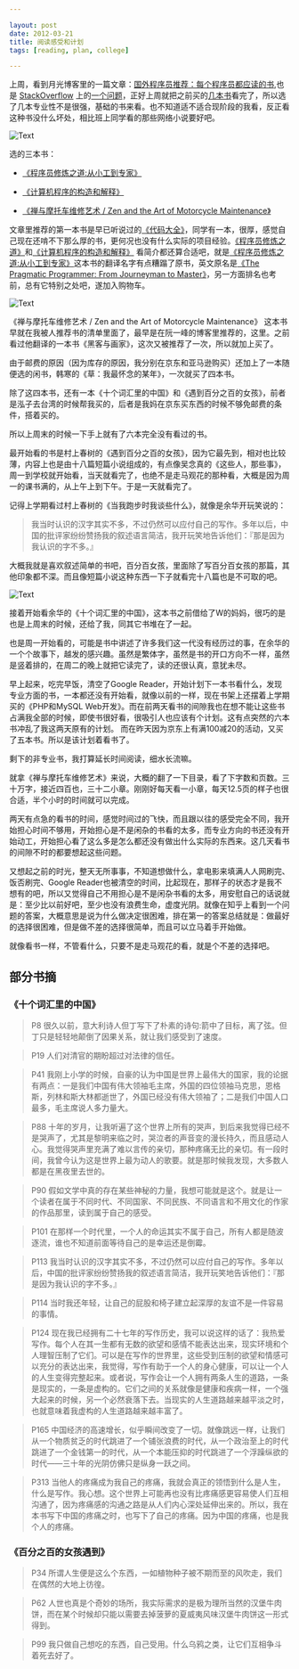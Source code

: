 ```yaml
---

layout: post
date: 2012-03-21
title: 阅读感受和计划
tags: [reading, plan, college]

---
```


上周，看到月光博客里的一篇文章：[国外程序员推荐：每个程序员都应读的书](http://www.williamlong.info/archives/3028.html),也是 [StackOverflow](http://stackoverflow.com/) 上的[一个问题](http://stackoverflow.com/questions/1711/what-is-the-single-most-influential-book-every-programmer-should-read?tab=votes#tab-top)，正好上周就把之前买的[几本书](http://somemightsay.org/post/recent_events)看完了，所以选了几本专业性不是很强，基础的书来看。也不知道适不适合现阶段的我看，反正看这种书没什么坏处，相比班上同学看的那些网络小说要好吧。

![Text](https://dl.dropboxusercontent.com/u/24683331/blog_img/readingandplan.jpg)

<!-- more -->

选的三本书：

- [《程序员修炼之道:从小工到专家》](http://www.amazon.cn/gp/product/B004GV08CY/tag=vastwork-23&linkCode=as2&camp=536&creative=3200&creativeASIN=B004GV08CY#)

- [《计算机程序的构造和解释》](http://www.amazon.cn/%E8%AE%A1%E7%AE%97%E6%9C%BA%E7%A8%8B%E5%BA%8F%E7%9A%84%E6%9E%84%E9%80%A0%E5%92%8C%E8%A7%A3%E9%87%8A/dp/B0011AP7RY?tag=vastwork-23#)

- [《禅与摩托车维修艺术 / Zen and the Art of Motorcycle Maintenance》](http://www.amazon.cn/gp/product/B005O4PUFC/tag=vastwork-23&linkCode=as2&camp=536&creative=3200&creativeASIN=B005O4PUFC#)

文章里推荐的第一本书是早已听说过的[《代码大全》](http://www.amazon.cn/%E4%BB%A3%E7%A0%81%E5%A4%A7%E5%85%A8-%E5%8F%B2%E8%92%82%E5%A4%AB%E2%80%A2%E8%BF%88%E5%85%8B%E5%BA%B7%E5%A5%88%E5%B0%94/dp/B0061XKRXA/ref=sr_1_1?s=books&ie=UTF8&qid=1332295828&sr=1-1)，同学有一本，很厚，感觉自己现在还啃不下那么厚的书，更何况也没有什么实际的项目经验。[《程序员修炼之道》](http://www.amazon.cn/gp/product/B004GV08CY/tag=vastwork-23&linkCode=as2&camp=536&creative=3200&creativeASIN=B004GV08CY#)和[《计算机程序的构造和解释》](http://www.amazon.cn/%E8%AE%A1%E7%AE%97%E6%9C%BA%E7%A8%8B%E5%BA%8F%E7%9A%84%E6%9E%84%E9%80%A0%E5%92%8C%E8%A7%A3%E9%87%8A/dp/B0011AP7RY?tag=vastwork-23#) 看简介都还算合适吧，就是[《程序员修炼之道:从小工到专家》](http://www.amazon.cn/gp/product/B004GV08CY/tag=vastwork-23&linkCode=as2&camp=536&creative=3200&creativeASIN=B004GV08CY#)这本书的翻译名字有点糟蹋了原书，英文原名是[《The Pragmatic Programmer: From Journeyman to Master》](http://www.amazon.cn/The-Pragmatic-Programmer-From-Journeyman-to-Master-Thomas-David/dp/020161622X/ref=sr_1_3?s=books&ie=UTF8&qid=1332298670&sr=1-3)，另一方面排名也考前，总有它特别之处吧，遂加入购物车。

![Text](https://dl.dropboxusercontent.com/u/24683331/blog_img/zen.jpg)

《禅与摩托车维修艺术 / Zen and the Art of Motorcycle Maintenance》 这本书早就在我被人推荐书的清单里面了，最早是在阮一峰的博客里推荐的，这里。之前看过他翻译的一本书《黑客与画家》，这次又被推荐了一次，所以就加上买了。

由于邮费的原因（因为库存的原因，我分别在京东和亚马逊购买）还加上了一本随便选的闲书，韩寒的《草：我最怀念的某年》，一次就买了四本书。

除了这四本书，还有一本《十个词汇里的中国》和《遇到百分之百的女孩》，前者是泓子去台湾的时候帮我买的，后者是我妈在京东买东西的时候不够免邮费的条件，搭着买的。

所以上周末的时候一下手上就有了六本完全没有看过的书。

最开始看的书是村上春树的《遇到百分之百的女孩》，因为它最先到，相对也比较薄，内容上也是由十八篇短篇小说组成的，有点像吴念真的《这些人，那些事》，周一到学校就开始看，当天就看完了，也绝不是走马观花的那种看，大概是因为周一的课书满的，从上午上到下午。于是一天就看完了。

记得上学期看过村上春树的《当我跑步时我谈些什么》，就像是余华开玩笑说的： 
> 我当时认识的汉字其实不多，不过仍然可以应付自己的写作。多年以后，中国的批评家纷纷赞扬我的叙述语言简洁，我开玩笑地告诉他们：『那是因为我认识的字不多。』

大概我就是喜欢叙述简单的书吧，百分百女孩，里面除了写百分百女孩的那篇，其他印象都不深。而且像短篇小说这种东西一下子就看完十八篇也是不可取的吧。

![Text](https://dl.dropboxusercontent.com/u/24683331/blog_img/tenwords.jpg)

接着开始看余华的《十个词汇里的中国》，这本书之前借给了W的妈妈，很巧的是也是上周末的时候，还给了我，同其它书堆在了一起。

也是周一开始看的，可能是书中讲述了许多我们这一代没有经历过的事，在余华的一个个故事下，越发的感兴趣。虽然是繁体字，虽然是书的开口方向不一样，虽然是竖着排的，在周二的晚上就把它读完了，读的还很认真，意犹未尽。

早上起来，吃完早饭，清空了Google Reader，开始计划下一本书看什么，发现专业方面的书，一本都还没有开始看，就像以前的一样，现在书架上还摆着上学期买的《PHP和MySQL Web开发》。而在前两天看书的间隙我也在想不能让这些书占满我全部的时候，即使书很好看，很吸引人也应该有个计划。这有点突然的六本书冲乱了我这两天原有的计划。
而在昨天因为京东上有满100减20的活动，又买了五本书。所以是该计划着看书了。

剩下的非专业书，我打算延长时间阅读，细水长流嘛。

就拿《禅与摩托车维修艺术》来说，大概的翻了一下目录，看了下字数和页数。三十万字，接近四百也，三十二小章。刚刚好每天看一小章，每天12.5页的样子也很合适，半个小时的时间就可以完成。

两天有点急的看书的时间，感觉时间过的飞快，而且跟以往的感受完全不同，我开始担心时间不够用，开始担心是不是闲杂的书看的太多，而专业方向的书还没有开始动工，开始担心看了这么多是怎么都还没有做出什么实际的东西来。这几天看书的间隙不时的都要想起这些问题。

又想起之前的时光，整天无所事事，不知道想做什么，拿电影来填满人人网刷完、饭否刷完、Google Reader也被清空的时间，比起现在，那样子的状态才是我不想有的吧，所以又觉得自己不用担心是不是闲杂书看的太多，用安慰自己的话说就是：至少比以前好吧，至少也没有浪费生命，虚度光阴。就像在知乎上看到一个问题的答案，大概意思是说为什么做决定很困难，排在第一的答案总结就是：做最好的选择很困难，但是做不差的选择很简单，而且可以立马着手开始做。

就像看书一样，不管看什么，只要不是走马观花的看，就是个不差的选择吧。 

## 部分书摘

<!-- more -->

### 《十个词汇里的中国》

> P8
很久以前，意大利诗人但丁写下了朴素的诗句:箭中了目标，离了弦。但丁只是轻轻地颠倒了因果关系，就让我们感受到了速度。

<!-- more -->

> P19
人们对清官的期盼超过对法律的信任。

<!-- more -->

> P41
我刚上小学的时候，自豪的认为中国是世界上最伟大的国家，我的论据有两点：一是我们中国有伟大领袖毛主席，外国的四位领袖马克思，恩格斯，列林和斯大林都逝世了，外国已经没有伟大领袖了；二是我们中国人口最多，毛主席说人多力量大。

<!-- more -->

> P88
十年的岁月，让我听遍了这个世界上所有的哭声，到后来我觉得已经不是哭声了，尤其是黎明来临之时，哭泣者的声音变的漫长持久，而且感动人心。我觉得哭声里充满了难以言传的亲切，那种疼痛无比的亲切。有一段时间，我曾今认为这是世界上最为动人的歌要。就是那时候我发现，大多数人都是在黑夜里去世的。

<!-- more -->

> P90
假如文学中真的存在某些神秘的力量，我想可能就是这个。就是让一个读者在属于不同时代、不同国家、不同民族、不同语言和不用文化的作家的作品那里，读到属于自己的感受。

<!-- more -->

> P101
在那样一个时代里，一个人的命运其实不属于自己，所有人都是随波逐流，谁也不知道前面等待自己的是幸运还是倒霉。

<!-- more -->

> P113
我当时认识的汉字其实不多，不过仍然可以应付自己的写作。多年以后，中国的批评家纷纷赞扬我的叙述语言简洁，我开玩笑地告诉他们：『那是因为我认识的字不多。』

<!-- more -->

> P114
当时我还年轻，让自己的屁股和椅子建立起深厚的友谊不是一件容易的事情。

<!-- more -->

> P124
现在我已经拥有二十七年的写作历史，我可以说这样的话了：我热爱写作。每个人在其一生都有无数的欲望和感情不能表达出来，现实环境和个人理智压制了它们。可以是在写作的世界里，这些受到压制的欲望和情感可以充分的表达出来，我觉得，写作有助于一个人的身心健康，可以让一个人的人生变得完整起来。或者说，写作会让一个人拥有两条人生的道路，一条是现实的，一条是虚构的。它们之间的关系就像是健康和疾病一样，一个强大起来的时候，另一个必然衰落下去。当现实的人生道路越来越平淡之时，也就意味着我虚构的人生道路越来越丰富了。

<!-- more -->

> P165
中国经济的高速增长，似乎瞬间改变了一切。就像跳远一样，让我们从一个物质贫乏的时代跳进了一个铺张浪费的时代，从一个政治至上的时代跳进了一个金钱第一的时代，从一个本能压抑的时代跳进了一个浮躁纵欲的时代——三十年的光阴仿佛只是纵身一跃之间。

<!-- more -->

> P313
当他人的疼痛成为我自己的疼痛，我就会真正的领悟到什么是人生，什么是写作。我心想。这个世界上可能再也没有比疼痛感更容易使人们互相沟通了，因为疼痛感的沟通之路是从人们内心深处延伸出来的。所以，我在本书写下中国的疼痛之时，也写下了自己的疼痛。因为中国的疼痛，也是我个人的疼痛。

### 《百分之百的女孩遇到》

> P34
所谓人生便是这么个东西，一如植物种子被不期而至的风吹走，我们在偶然的大地上彷徨。

<!-- more -->

> P62
人世也真是个奇妙的场所，我实际需求的是极为理所当然的汉堡牛肉饼，而在某个时候却只能以需要去掉菠萝的夏威夷风味汉堡牛肉饼这一形式得到。

<!-- more -->

> P99
我只做自己想吃的东西，自己受用。什么乌鸦之类，让它们互相争斗着死去好了。